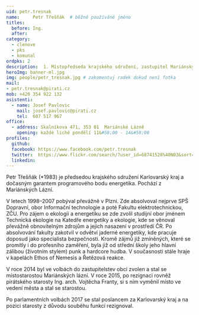 ```yaml
---
uid: petr.tresnak
name:     Petr Třešňák	# běžně používáné jméno
titles:
  before: Ing.
  after:
category:
  - clenove
  - pks
  - komunal
ordpks: 2
description:  1. Místopředseda krajského sdružení, zastupitel Mariánských Lázni
heroImg: banner-ml.jpg
img: people/petr_tresnak.jpg # zakomentuj radek dokud není fotka
mail:
- petr.tresnak@pirati.cz
mob: +420 354 922 132
asistenti:
  - name: Josef Pavlovic
    mail: josef.pavlovic@pirati.cz
    tel:  607 517 967
office: 
  - address: Skalníkova 471, 353 01  Mariánské Lázně
    opening: každé liché pondělí 11&#58;00 - 14&#58;00
profiles:
  github:
  facebook: https://www.facebook.com/petr.tresnak
  twitter:  https://www.flickr.com/search/?user_id=68741528%40N03&sort=date-taken-desc&view_all=1&text=petr%20t%C5%99e%C5%A1%C5%88%C3%A1k
  linkedin:
---
```


Petr Třešňák (\*1983)  je
předsedou krajského sdružení Karlovarský kraj a dočasným garantem programového
bodu energetika. Pochází z Mariánských Lázní.

V letech 1998–2007 pobýval převážně v Plzni. 
Zde absolvoval nejprve SPŠ Dopravní, obor Informační technologie a 
poté Fakultu elektrotechnickou, ZČU. Pro zájem o ekologii a energetiku 
se zde zvolil studijní obor jménem Technická ekologie na Katedře energetiky a 
ekologie, kde se věnoval převážně obnovitelným zdrojům a jejich nasazení v prostředí ČR. 
Po absolvování fakulty zakotvil v odvětví jaderné energetiky, kde pracuje doposud jako 
specialista bezpečnosti. Kromě zájmů již zmíněných, které se promítly i do profesního zaměření,
byla již od střední školy jeho hlavní zálibou (životním stylem) punk a hardcore hudba. 
V současnosti stále hraje v kapelách Ethos of Nemesis a Řetězová reakce.

V roce 2014 byl ve volbách do zastupitelstev obcí zvolen a stal se místostarostou Mariánských lázní. 
V roce 2015, po rezignaci rovněž pirátského starosty Ing. arch. Vojtěcha Franty, 
si s ním vyměnil místo ve vedení města a stal se starostou. 

Po parlamentních volbách 2017 se stal poslancem za Karlovarský kraj
a na pozici starosty z důvodu souběhu funkcí rezignoval. 


